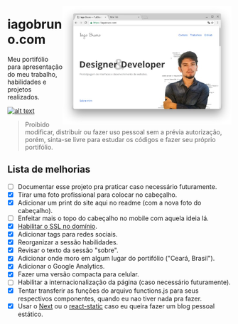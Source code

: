 [<img align="right" width="380" src="/static/images/website-print.jpg"/>](https://www.iagobruno.com/)

# iagobruno.com
Meu portifólio para apresentação do meu trabalho, habilidades e projetos realizados.

[![alt text](https://img.shields.io/website/https/www.iagobruno.com.svg)](https://www.iagobruno.com)

> Proibido modificar, distribuir ou fazer uso pessoal sem a prévia autorização, porém, sinta-se livre para estudar os códigos e fazer seu próprio portifólio.

## Lista de melhorias
- [ ] Documentar esse projeto pra praticar caso necessário futuramente.
- [x] Tirar uma foto profissional para colocar no cabeçalho.
- [x] Adicionar um print do site aqui no readme (com a nova foto do cabeçalho).
- [ ] Enfeitar mais o topo do cabeçalho no mobile com aquela ideia lá.
- [x] [Habilitar o SSL no domínio](https://help.umbler.com/hc/pt-br/articles/201677189-Utilizando-SSL-na-Umbler#cf).
- [x] Adicionar tags para redes sociais.
- [x] Reorganizar a sessão habilidades.
- [x] Revisar o texto da sessão "sobre".
- [x] Adicionar onde moro em algum lugar do portifólio ("Ceará, Brasil").
- [x] Adicionar o Google Analytics.
- [x] Fazer uma versão compacta para celular.
- [ ] Habilitar a internacionalização da página (caso necessário futuramente).
- [x] Tentar transferir as funções do arquivo functions.js para seus respectivos componentes, quando eu nao tiver nada pra fazer. 
- [x] Usar o [Next](https://github.com/zeit/next.js/) ou o [react-static](https://github.com/nozzle/react-static) caso eu queira fazer um blog pessoal estático. 
